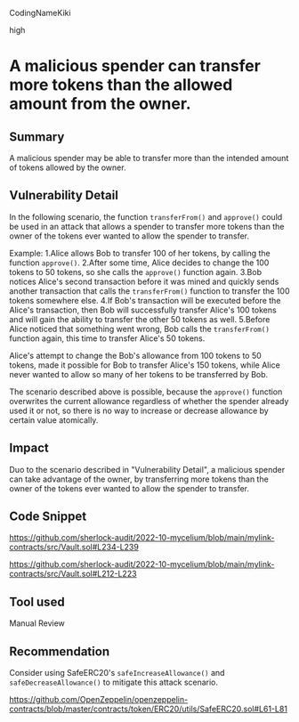 CodingNameKiki

high

# A malicious spender can transfer more tokens than the allowed amount from the owner.

## Summary
A malicious spender may be able to transfer more than the intended amount of tokens allowed by the owner.

## Vulnerability Detail
In the following scenario, the function `transferFrom()` and `approve()` could be used in an attack that allows a spender to transfer more tokens than the owner of the tokens ever wanted to allow the spender to transfer.

Example: 
1.Alice allows Bob to transfer 100 of her tokens, by calling the function `approve()`.
2.After some time, Alice decides to change the 100 tokens to 50 tokens, so she calls the `approve()` function again.
3.Bob notices Alice's second transaction before it was mined and quickly sends another transaction that calls the `transferFrom()` function to transfer the 100 tokens somewhere else.
4.If Bob's transaction will be executed before the Alice's transaction, then Bob will successfully transfer Alice's 100 tokens and will gain the ability to transfer the other 50 tokens as well.
5.Before Alice noticed that something went wrong, Bob calls the `transferFrom()` function again, this time to transfer Alice's 50 tokens.

Alice's attempt to change the Bob's allowance from 100 tokens to 50 tokens, made it possible for Bob to transfer Alice's 150 tokens, while Alice never wanted to allow so many of her tokens to be transferred by Bob.

The scenario described above is possible, because the `approve()` function overwrites the current allowance regardless of whether the spender already used it or not, so there is no way to increase or decrease allowance by certain value atomically.


## Impact
Duo to the scenario described in "Vulnerability Detail", a malicious spender can take advantage of the owner, by transferring more tokens than the owner of the tokens ever wanted to allow the spender to transfer.

## Code Snippet
https://github.com/sherlock-audit/2022-10-mycelium/blob/main/mylink-contracts/src/Vault.sol#L234-L239

https://github.com/sherlock-audit/2022-10-mycelium/blob/main/mylink-contracts/src/Vault.sol#L212-L223

## Tool used

Manual Review

## Recommendation
Consider using SafeERC20's `safeIncreaseAllowance()` and `safeDecreaseAllowance()` to mitigate this attack scenario.

https://github.com/OpenZeppelin/openzeppelin-contracts/blob/master/contracts/token/ERC20/utils/SafeERC20.sol#L61-L81